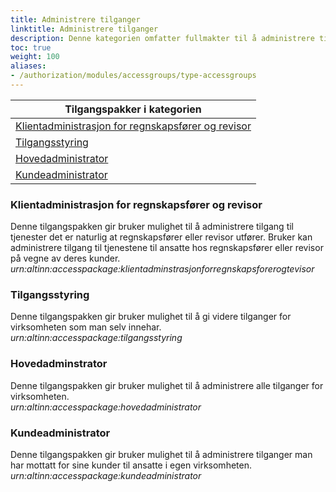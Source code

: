 ```yaml
---
title: Administrere tilganger
linktitle: Administrere tilganger
description: Denne kategorien omfatter fullmakter til å administrere tilganger. Tilgangspakkene i denne kategorien skal ikke knyttes til ressurser og tjenester. Ved regelverksendringer eller innføring av nye digitale tjenester kan det bli endringer i tilganger som fullmaktene gir.
toc: true
weight: 100
aliases:
- /authorization/modules/accessgroups/type-accessgroups
---
```


|**Tilgangspakker i kategorien**|
|---|
|[Klientadministrasjon for regnskapsfører og revisor](http://docs.altinn.studio/authorization/what-do-you-get/accessgroups/type-accessgroups/administreretilganger/#klientadministrasjon-for-regnskapsforer-og-revisor)|
|[Tilgangsstyring](http://docs.altinn.studio/authorization/what-do-you-get/accessgroups/type-accessgroups/administreretilganger/#tilgangsstyring)|
|[Hovedadministrator](http://docs.altinn.studio/authorization/what-do-you-get/accessgroups/type-accessgroups/administreretilganger/#hovedadministrator)|
|[Kundeadministrator](http://docs.altinn.studio/authorization/what-do-you-get/accessgroups/type-accessgroups/administreretilganger/#kundeadministrator)|

### Klientadministrasjon for regnskapsfører og revisor
Denne tilgangspakken gir bruker mulighet til å administrere tilgang til tjenester det er naturlig at regnskapsfører eller revisor utfører. Bruker kan administrere tilgang til tjenestene til ansatte hos regnskapsfører eller revisor på vegne av deres kunder.  
*urn:altinn:accesspackage:klientadminstrasjonforregnskapsforerogtevisor*

### Tilgangsstyring
Denne tilgangspakken gir bruker mulighet til å gi videre tilganger for virksomheten som man selv innehar.  
*urn:altinn:accesspackage:tilgangsstyring*

### Hovedadminstrator
Denne tilgangspakken gir bruker mulighet til å administrere alle tilganger for virksomheten.  
*urn:altinn:accesspackage:hovedadministrator*

### Kundeadministrator
Denne tilgangspakken gir bruker mulighet til å administrere tilganger man har mottatt for sine kunder til ansatte i egen virksomheten.  
*urn:altinn:accesspackage:kundeadministrator*